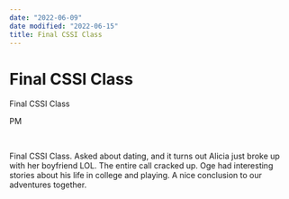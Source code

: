 ```yaml
---
date: "2022-06-09"
date modified: "2022-06-15"
title: Final CSSI Class
---
```


# Final CSSI Class
Final CSSI Class

PM

 

Final CSSI Class. Asked about dating, and it turns out Alicia just broke up with her boyfriend LOL. The entire call cracked up. Oge had interesting stories about his life in college and playing. A nice conclusion to our adventures together.
